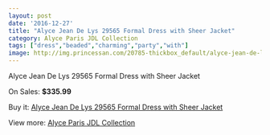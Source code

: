 ```yaml
---
layout: post
date: '2016-12-27'
title: "Alyce Jean De Lys 29565 Formal Dress with Sheer Jacket"
category: Alyce Paris JDL Collection
tags: ["dress","beaded","charming","party","with"]
image: http://img.princessan.com/20785-thickbox_default/alyce-jean-de-lys-29565-formal-dress-with-sheer-jacket.jpg
---
```

Alyce Jean De Lys 29565 Formal Dress with Sheer Jacket

On Sales: **$335.99**
<a href="https://www.princessan.com/en/alyce-paris-jdl-collection/9396-alyce-jean-de-lys-29565-formal-dress-with-sheer-jacket.html"><amp-img layout="responsive" width="600" height="600" src="//img.princessan.com/20785-thickbox_default/alyce-jean-de-lys-29565-formal-dress-with-sheer-jacket.jpg" alt="Alyce Jean De Lys 29565 Formal Dress with Sheer Jacket 0" /></a>

Buy it: [Alyce Jean De Lys 29565 Formal Dress with Sheer Jacket](https://www.princessan.com/en/alyce-paris-jdl-collection/9396-alyce-jean-de-lys-29565-formal-dress-with-sheer-jacket.html "Alyce Jean De Lys 29565 Formal Dress with Sheer Jacket")

View more: [Alyce Paris JDL Collection](https://www.princessan.com/en/7-alyce-paris-jdl-collection "Alyce Paris JDL Collection")